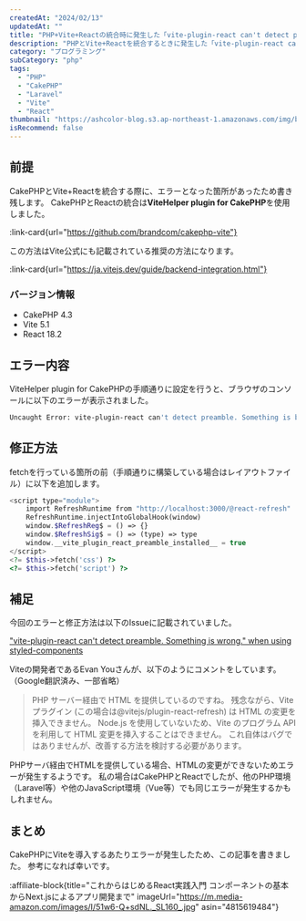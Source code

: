 ```yaml
---
createdAt: "2024/02/13"
updatedAt: ""
title: "PHP+Vite+Reactの統合時に発生した「vite-plugin-react can't detect preamble. 」エラーの対応方法"
description: "PHPとVite+Reactを統合するときに発生した「vite-plugin-react can't detect preamble. 」エラーの対応方法と補足を解説します。"
category: "プログラミング"
subCategory: "php"
tags:
  - "PHP"
  - "CakePHP"
  - "Laravel"
  - "Vite"
  - "React"
thumbnail: "https://ashcolor-blog.s3.ap-northeast-1.amazonaws.com/img/blog/programming/php-vite-warning/php-vite.png"
isRecommend: false
---
```


## 前提

CakePHPとVite+Reactを統合する際に、エラーとなった箇所があったため書き残します。
CakePHPとReactの統合は**ViteHelper plugin for CakePHP**を使用しました。

:link-card{url="https://github.com/brandcom/cakephp-vite"}

この方法はVite公式にも記載されている推奨の方法になります。

:link-card{url="https://ja.vitejs.dev/guide/backend-integration.html"}

### バージョン情報

- CakePHP 4.3
- Vite 5.1
- React 18.2

## エラー内容

ViteHelper plugin for CakePHPの手順通りに設定を行うと、ブラウザのコンソールに以下のエラーが表示されました。

```bash
Uncaught Error: vite-plugin-react can't detect preamble. Something is bad.
```

## 修正方法

fetchを行っている箇所の前（手順通りに構築している場合はレイアウトファイル）に以下を追加します。

```php
<script type="module">
    import RefreshRuntime from "http://localhost:3000/@react-refresh"
    RefreshRuntime.injectIntoGlobalHook(window)
    window.$RefreshReg$ = () => {}
    window.$RefreshSig$ = () => (type) => type
    window.__vite_plugin_react_preamble_installed__ = true
</script>
<?= $this->fetch('css') ?>
<?= $this->fetch('script') ?>
```

## 補足

今回のエラーと修正方法は以下のIssueに記載されていました。

["vite-plugin-react can't detect preamble. Something is wrong." when using styled-components](https://github.com/vitejs/vite/issues/1984)

Viteの開発者であるEvan Youさんが、以下のようにコメントをしています。（Google翻訳済み、一部省略）

> PHP サーバー経由で HTML を提供しているのですね。
> 残念ながら、Vite プラグイン (この場合は@vitejs/plugin-react-refresh) は HTML の変更を挿入できません。
> Node.js を使用していないため、Vite のプログラム API を利用して HTML 変更を挿入することはできません。
> これ自体はバグではありませんが、改善する方法を検討する必要があります。

PHPサーバ経由でHTMLを提供している場合、HTMLの変更ができないためエラーが発生するようです。
私の場合はCakePHPとReactでしたが、他のPHP環境（Laravel等）や他のJavaScript環境（Vue等）でも同じエラーが発生するかもしれません。

## まとめ

CakePHPにViteを導入するあたりエラーが発生したため、この記事を書きました。
参考になれば幸いです。

:affiliate-block{title="これからはじめるReact実践入門 コンポーネントの基本からNext.jsによるアプリ開発まで" imageUrl="https://m.media-amazon.com/images/I/51w6-Q+sdNL._SL160_.jpg" asin="4815619484"}
